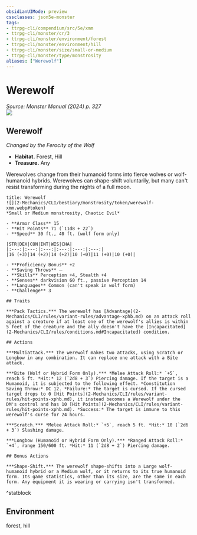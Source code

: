 ```yaml
---
obsidianUIMode: preview
cssclasses: json5e-monster
tags:
- ttrpg-cli/compendium/src/5e/xmm
- ttrpg-cli/monster/cr/3
- ttrpg-cli/monster/environment/forest
- ttrpg-cli/monster/environment/hill
- ttrpg-cli/monster/size/small-or-medium
- ttrpg-cli/monster/type/monstrosity
aliases: ["Werewolf"]
---
```

# Werewolf
*Source: Monster Manual (2024) p. 327*  
![](2-Mechanics/CLI/bestiary/monstrosity/img/werewolf.webp#right)

## Werewolf

*Changed by the Ferocity of the Wolf*

- **Habitat.** Forest, Hill  
- **Treasure.** Any  

Werewolves change from their humanoid forms into fierce wolves or wolf-humanoid hybrids. Werewolves can shape-shift voluntarily, but many can't resist transforming during the nights of a full moon.

```ad-statblock
title: Werewolf
![](2-Mechanics/CLI/bestiary/monstrosity/token/werewolf-xmm.webp#token)
*Small or Medium monstrosity, Chaotic Evil*

- **Armor Class** 15 
- **Hit Points** 71 (`11d8 + 22`) 
- **Speed** 30 ft., 40 ft. (wolf form only)

|STR|DEX|CON|INT|WIS|CHA|
|:---:|:---:|:---:|:---:|:---:|:---:|
|16 (+3)|14 (+2)|14 (+2)|10 (+0)|11 (+0)|10 (+0)|

- **Proficiency Bonus** +2
- **Saving Throws** ⏤
- **Skills** Perception +4, Stealth +4
- **Senses** darkvision 60 ft., passive Perception 14
- **Languages** Common (can't speak in wolf form)
- **Challenge** 3

## Traits

***Pack Tactics.*** The werewolf has [Advantage](2-Mechanics/CLI/rules/variant-rules/advantage-xphb.md) on an attack roll against a creature if at least one of the werewolf's allies is within 5 feet of the creature and the ally doesn't have the [Incapacitated](2-Mechanics/CLI/rules/conditions.md#Incapacitated) condition.

## Actions

***Multiattack.*** The werewolf makes two attacks, using Scratch or Longbow in any combination. It can replace one attack with a Bite attack.

***Bite (Wolf or Hybrid Form Only).*** *Melee Attack Roll:* `+5`, reach 5 ft. *Hit:* 12 (`2d8 + 3`) Piercing damage. If the target is a Humanoid, it is subjected to the following effect. *Constitution Saving Throw:* DC 12. *Failure:* The target is cursed. If the cursed target drops to 0 [Hit Points](2-Mechanics/CLI/rules/variant-rules/hit-points-xphb.md), it instead becomes a Werewolf under the DM's control and has 10 [Hit Points](2-Mechanics/CLI/rules/variant-rules/hit-points-xphb.md). *Success:* The target is immune to this werewolf's curse for 24 hours.

***Scratch.*** *Melee Attack Roll:* `+5`, reach 5 ft. *Hit:* 10 (`2d6 + 3`) Slashing damage.

***Longbow (Humanoid or Hybrid Form Only).*** *Ranged Attack Roll:* `+4`, range 150/600 ft. *Hit:* 11 (`2d8 + 2`) Piercing damage.

## Bonus Actions

***Shape-Shift.*** The werewolf shape-shifts into a Large wolf-humanoid hybrid or a Medium wolf, or it returns to its true humanoid form. Its game statistics, other than its size, are the same in each form. Any equipment it is wearing or carrying isn't transformed.
```
^statblock

## Environment

forest, hill